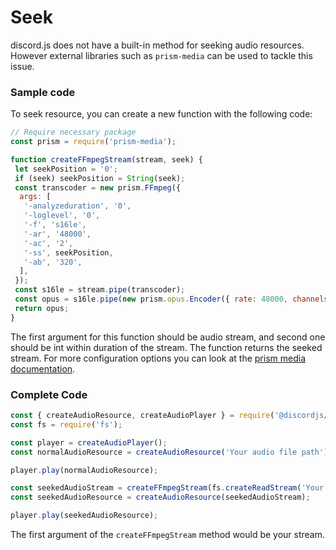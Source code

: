 # Seek

discord.js does not have a built-in method for seeking audio resources. However external libraries such as `prism-media` can be used to tackle this issue.

### Sample code 

To seek resource, you can create a new function with  the following code:

```js
// Require necessary package
const prism = require('prism-media');

function createFFmpegStream(stream, seek) {
 let seekPosition = '0';
 if (seek) seekPosition = String(seek);
 const transcoder = new prism.FFmpeg({
  args: [
   '-analyzeduration', '0',
   '-loglevel', '0',
   '-f', 's16le',
   '-ar', '48000',
   '-ac', '2',
   '-ss', seekPosition,
   '-ab', '320',
  ],
 });
 const s16le = stream.pipe(transcoder);
 const opus = s16le.pipe(new prism.opus.Encoder({ rate: 48000, channels: 2, frameSize: 960 }));
 return opus;
}
```
The first argument for this function should be audio stream, and second one should be int within duration of the stream.
The function returns the seeked stream. For more configuration options you can look at the [prism media documentation](https://amishshah.github.io/prism-media/).

### Complete Code

```js
const { createAudioResource, createAudioPlayer } = require('@discordjs/voice');
const fs = require('fs');

const player = createAudioPlayer();
const normalAudioResource = createAudioResource('Your audio file path');

player.play(normalAudioResource);

const seekedAudioStream = createFFmpegStream(fs.createReadStream('Your audio file path'), 10); // Seek to 10s
const seekedAudioResource = createAudioResource(seekedAudioStream);

player.play(seekedAudioResource);
```

The first argument of the `createFFmpegStream` method would be your stream.
